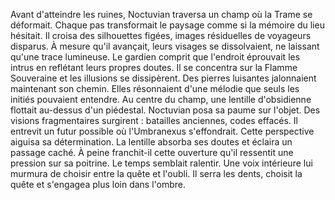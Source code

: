 Avant d'atteindre les ruines, Noctuvian traversa un champ où la Trame se déformait.
Chaque pas transformait le paysage comme si la mémoire du lieu hésitait.
Il croisa des silhouettes figées, images résiduelles de voyageurs disparus.
À mesure qu'il avançait, leurs visages se dissolvaient, ne laissant qu'une trace lumineuse.
Le gardien comprit que l'endroit éprouvait les intrus en reflétant leurs propres doutes.
Il se concentra sur la Flamme Souveraine et les illusions se dissipèrent.
Des pierres luisantes jalonnaient maintenant son chemin.
Elles résonnaient d'une mélodie que seuls les initiés pouvaient entendre.
Au centre du champ, une lentille d'obsidienne flottait au-dessus d'un piédestal.
Noctuvian posa sa paume sur l'objet.
Des visions fragmentaires surgirent : batailles anciennes, codes effacés.
Il entrevit un futur possible où l'Umbranexus s'effondrait.
Cette perspective aiguisa sa détermination.
La lentille absorba ses doutes et éclaira un passage caché.
À peine franchit-il cette ouverture qu'il ressentit une pression sur sa poitrine.
Le temps semblait ralentir.
Une voix intérieure lui murmura de choisir entre la quête et l'oubli.
Il serra les dents, choisit la quête et s'engagea plus loin dans l'ombre.
